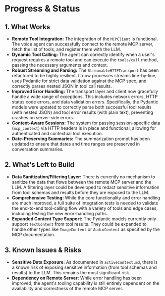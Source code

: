 # Progress & Status

## 1. What Works

- **Remote Tool Integration:** The integration of the `MCPClient` is functional. The voice agent can successfully connect to the remote MCP server, fetch the list of tools, and register them with the LLM.
- **Dynamic Tool Calling:** The agent can correctly identify when a user's request requires a remote tool and can execute the `tools/call` method, passing the necessary arguments and context.
- **Robust Streaming and Parsing:** The `StreamableHTTPTransport` has been refactored to be highly resilient. It now processes streams line-by-line, uses Pydantic for strict data validation against the MCP spec, and correctly parses nested JSON in tool call results.
- **Improved Error Handling:** The transport layer and client now gracefully handle a wide range of exceptions. This includes network errors, HTTP status code errors, and data validation errors. Specifically, the Pydantic models were updated to correctly parse both successful tool results (with nested JSON) and tool error results (with plain text), preventing crashes on server-side errors.
- **Context-Aware Sessions:** The system for passing session-specific data (`mcp_context`) via HTTP headers is in place and functional, allowing for authenticated and contextual tool execution.
- **Date-Preserving Summaries:** The summarization prompt has been updated to ensure that dates and time ranges are preserved in conversation summaries.

## 2. What's Left to Build

- **Data Sanitization/Filtering Layer:** There is currently no mechanism to sanitize the data that flows between the remote MCP server and the LLM. A filtering layer could be developed to redact sensitive information from tool schemas and results before they are exposed to the LLM.
- **Comprehensive Testing:** While the core functionality and error handling are much improved, a full suite of integration tests is needed to validate the end-to-end tool-calling flow with a variety of tools and edge cases, including testing the new error-handling paths.
- **Expanded Content Type Support:** The Pydantic models currently only support `TextContent` from tool results. They could be expanded to handle other types like `ImageContent` or `AudioContent` as specified by the MCP documentation.

## 3. Known Issues & Risks

- **Sensitive Data Exposure:** As documented in `activeContext.md`, there is a known risk of exposing sensitive information (from tool schemas and results) to the LLM. This remains the most significant risk.
- **Dependency on Remote Server:** While error handling has been improved, the agent's tooling capability is still entirely dependent on the availability and correctness of the remote MCP server.
